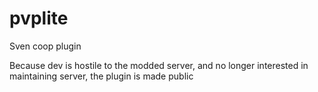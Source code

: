 # pvplite
Sven coop plugin

Because dev is hostile to the modded server, and no longer interested in maintaining server, the plugin is made public
